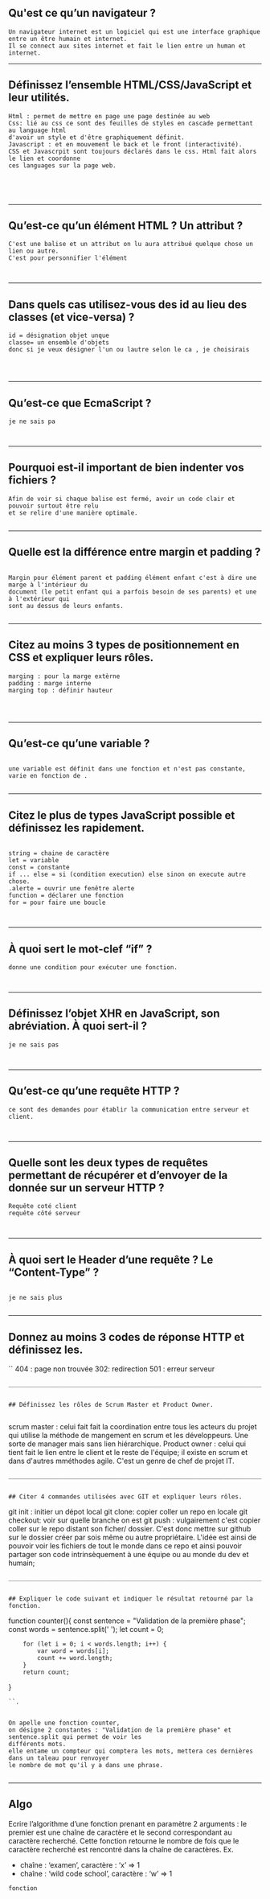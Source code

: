 ﻿## Qu'est ce qu’un navigateur ?

```
Un navigateur internet est un logiciel qui est une interface graphique entre un être humain et internet. 
Il se connect aux sites internet et fait le lien entre un human et internet.

```

________________________________________________________________________________________

## Définissez l’ensemble HTML/CSS/JavaScript et leur utilités.


```
Html : permet de mettre en page une page destinée au web 
Css: lié au css ce sont des feuilles de styles en cascade permettant au language html 
d'avoir un style et d'être graphiquement définit.
Javascript : et en mouvement le back et le front (interactivité).
CSS et Javascrpit sont toujours déclarés dans le css. Html fait alors le lien et coordonne 
ces languages sur la page web.  





```
________________________________________________________________________________________


## Qu’est-ce qu’un élément HTML ? Un attribut ?

```
C'est une balise et un attribut on lu aura attribué quelque chose un lien ou autre. 
C'est pour personnifier l'élément



```
________________________________________________________________________________________


## Dans quels cas utilisez-vous des id au lieu des classes (et vice-versa) ?


```
id = désignation objet unque 
classe= un ensemble d'objets 
donc si je veux désigner l'un ou lautre selon le ca , je choisirais




```
________________________________________________________________________________________


## Qu’est-ce que EcmaScript ?

```
je ne sais pa 



```

________________________________________________________________________________________

## Pourquoi est-il important de bien indenter vos fichiers ?

```
Afin de voir si chaque balise est fermé, avoir un code clair et pouvoir surtout être relu
et se relire d'une manière optimale.


```
________________________________________________________________________________________


## Quelle est la différence entre margin et padding ? 

```

Margin pour élément parent et padding élément enfant c'est à dire une marge à l'intérieur du 
document (le petit enfant qui a parfois besoin de ses parents) et une à l'extérieur qui 
sont au dessus de leurs enfants. 


```

________________________________________________________________________________________


## Citez au moins 3 types de positionnement en CSS et expliquer leurs rôles.

```
marging : pour la marge extèrne
padding : marge interne
marging top : définir hauteur




```
________________________________________________________________________________________

## Qu’est-ce qu’une variable ?

```

une variable est définit dans une fonction et n'est pas constante, 
varie en fonction de .


```
________________________________________________________________________________________


## Citez le plus de types JavaScript possible et définissez les rapidement.


```

string = chaine de caractère
let = variable 
const = constante 
if ... else = si (condition execution) else sinon on execute autre chose.
.alerte = ouvrir une fenêtre alerte 
function = déclarer une fonction 
for = pour faire une boucle 



```
________________________________________________________________________________________


##  À quoi sert le mot-clef “if” ?

```
donne une condition pour exécuter une fonction.



```

________________________________________________________________________________________

##  Définissez l’objet XHR en JavaScript, son abréviation. À quoi sert-il ?


```
je ne sais pas



```

________________________________________________________________________________________

## Qu’est-ce qu’une requête HTTP ? 

```
ce sont des demandes pour établir la communication entre serveur et client.



```
________________________________________________________________________________________


## Quelle sont les deux types de requêtes permettant de récupérer et d’envoyer de la donnée sur un serveur HTTP ?

```
Requête coté client 
requête côté serveur 



```

________________________________________________________________________________________

## À quoi sert le Header d’une requête ? Le “Content-Type” ?

```

je ne sais plus


```
________________________________________________________________________________________


## Donnez au moins 3 codes de réponse HTTP et définissez les.


``
404 : page non trouvée
302: redirection 
501 : erreur serveur 



```
________________________________________________________________________________________


## Définissez les rôles de Scrum Master et Product Owner.


```

scrum master : celui fait fait la coordination entre tous les acteurs du projet qui utilise la méthode de 
mangement en scrum et les développeurs. Une sorte de manager mais sans lien hiérarchique. 
Product owner : celui qui tient fait le lien entre le client et le reste de l'équipe; il existe en 
scrum et dans d'autres mméthodes agile. C'est un genre de chef de projet IT. 

```
________________________________________________________________________________________


## Citer 4 commandes utilisées avec GIT et expliquer leurs rôles.
```
git init : initier un dépot local 
git clone: copier coller un repo en locale
git checkout: voir sur quelle branche on est
git push : vulgairement c'est copier coller sur le repo distant son ficher/ dossier. 
C'est donc mettre sur github sur le dossier créer par sois même ou autre propriétaire. 
L'idée est ainsi de pouvoir voir les fichiers de tout le monde dans ce repo et ainsi pouvoir partager son code
intrinsèquement à une équipe ou au monde du dev et humain; 

```
________________________________________________________________________________________


## Expliquer le code suivant et indiquer le résultat retourné par la fonction.

```
function counter(){
        const sentence = "Validation de la première phase";
        const words = sentence.split(' ');
        let count = 0;


        for (let i = 0; i < words.length; i++) {
            var word = words[i];
            count += word.length;
        }
        return count;
}
```
``.


On apelle une fonction counter, 
on désigne 2 constantes : "Validation de la première phase" et sentence.split qui permet de voir les 
différents mots. 
elle entame un compteur qui comptera les mots, mettera ces dernières dans un taleau pour renvoyer 
le nombre de mot qu'il y a dans une phrase.


```
________________________________________________________________________________________


## Algo 

Ecrire l’algorithme d’une fonction prenant en paramètre 2 arguments : le premier est une chaîne de caractère et le second correspondant au caractère recherché. Cette fonction retourne le nombre de fois que le caractère recherché est rencontré dans la chaîne de caractères.
Ex. 
   * chaîne : ‘examen’, caractère : ‘x’ => 1
   * chaîne : ‘wild code school’, caractère : ‘w’ => 1



```
fonction 
 

```

```


